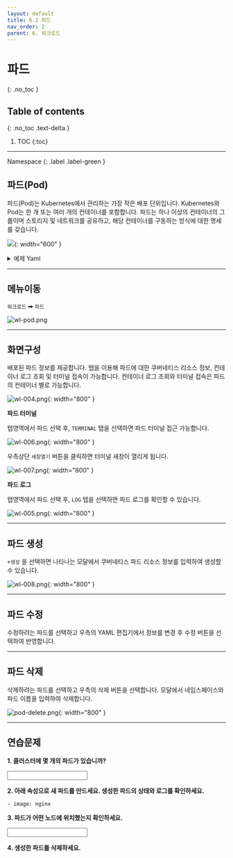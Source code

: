 ```yaml
---
layout: default
title: 6.2 파드
nav_order: 2
parent: 6. 워크로드
---
```


# 파드
{: .no_toc }

## Table of contents
{: .no_toc .text-delta }

1. TOC
{:toc}

---

<div class="code-example" markdown="1">
Namespace
{: .label .label-green }
</div>

## 파드(Pod)
파드(Pod)는 Kubernetes에서 관리하는 가장 작은 배포 단위입니다.
Kubernetes와 Pod는 한 개 또는 여러 개의 컨테이너를 포함합니다.
파드는 하나 이상의 컨테이너의 그룹이며 스토리지 및 네트워크를 공유하고, 해당 컨테이너를 구동하는 방식에 대한 명세를 갖습니다. 


![](https://d33wubrfki0l68.cloudfront.net/aecab1f649bc640ebef1f05581bfcc91a48038c4/728d6/images/docs/pod.svg){: width="600" }

<details>
<summary>예제 Yaml</summary>
  
{% highlight yaml %}

apiVersion: v1
kind: Pod
metadata:
  name: nginx
spec:
  containers:
  - name: nginx
    image: nginx:1.14.2
    ports:
    - containerPort: 80


{% endhighlight %}
   
</details>


---

## 메뉴이동
`워크로드` ➡ `파드`

![wl-pod.png](/assets/images/workload/wl-pod.png)

---
## 화면구성
배포된 파드 정보를 제공합니다.
탭을 이용해 파드에 대한 쿠버네티스 리소스 정보, 컨테이너 로그 조회 및 터미널 접속이 가능합니다. 
컨테이너 로그 조회와 터미널 접속은 파드의 컨테이너 별로 가능합니다.

![wl-004.png](/assets/images/workload/wl-004.png){: width="800" }

**파드 터미널**

탭영역에서 파드 선택 후, `TERMINAL` 탭을 선택하면 파드 터미널 접근 가능합니다.

![wl-006.png](/assets/images/workload/wl-006.png){: width="800" }

우측상단 `새창열기` 버튼을 클릭하면 터미널 새창이 열리게 됩니다.

![wl-007.png](/assets/images/workload/wl-007.png){: width="800" }

**파드 로그**

탭영역에서 파드 선택 후, `LOG` 탭을 선택하면 파드 로그를 확인할 수 있습니다.

![wl-005.png](/assets/images/workload/wl-005.png){: width="800" }


---

## 파드 생성
`+생성` 을 선택하면 나타나는 모달에서 쿠버네티스 파드 리소스 정보를 입력하여 생성할 수 있습니다.

![wl-008.png](/assets/images/workload/wl-008.png){: width="800" }

---
## 파드 수정
수정하려는 파드를 선택하고 우측의 YAML 편집기에서 정보를 변경 후 수정 버튼을 선택하여 반영합니다.

---
## 파드 삭제
삭제하려는 파드를 선택하고 우측의 삭제 버튼을 선택합니다.
모달에서 네임스페이스와 파드 이름을 입력하여 삭제합니다.

![pod-delete.png](/assets/images/workload/pod-delete.png){: width="800" }

---
## 연습문제

**1. 클러스터에 몇 개의 파드가 있습니까?**

<input />

**2. 아래 속성으로 새 파드를 만드세요. 생성한 파드의 상태와 로그를 확인하세요.**

```
- image: nginx
```

**3. 파드가 어떤 노드에 위치했는지 확인하세요.**

<input />

**4. 생성한 파드를 삭제하세요.**
